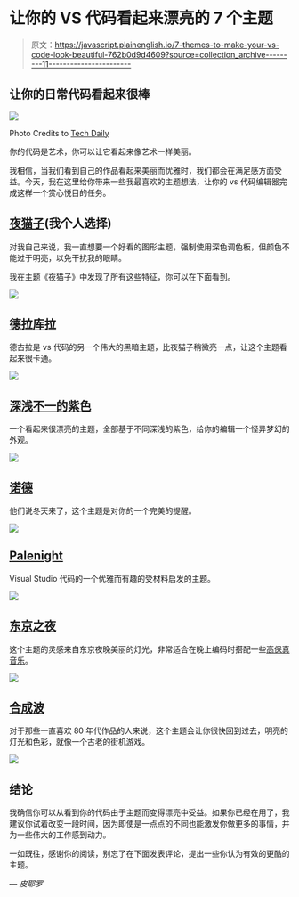 # 让你的 VS 代码看起来漂亮的 7 个主题

> 原文：<https://javascript.plainenglish.io/7-themes-to-make-your-vs-code-look-beautiful-762b0d9d4609?source=collection_archive---------11----------------------->

## 让你的日常代码看起来很棒

![](img/be2137353fc19948348cb539aa3abd4a.png)

Photo Credits to [Tech Daily](https://techdaily.ca/)

你的代码是艺术，你可以让它看起来像艺术一样美丽。

我相信，当我们看到自己的作品看起来美丽而优雅时，我们都会在满足感方面受益。今天，我在这里给你带来一些我最喜欢的主题想法，让你的 vs 代码编辑器完成这样一个赏心悦目的任务。

## [夜猫子](https://marketplace.visualstudio.com/items?itemName=sdras.night-owl)(我个人选择)

对我自己来说，我一直想要一个好看的图形主题，强制使用深色调色板，但颜色不能过于明亮，以免干扰我的眼睛。

我在主题《夜猫子》中发现了所有这些特征，你可以在下面看到。

![](img/d816e3e8e386c318c0db0c79b661314f.png)

## [德拉库拉](https://draculatheme.com/visual-studio-code/)

德古拉是 vs 代码的另一个伟大的黑暗主题，比夜猫子稍微亮一点，让这个主题看起来很卡通。

![](img/7342c7ff75b4b2a98579f65d916dcd6a.png)

## [深浅不一的紫色](https://marketplace.visualstudio.com/items?itemName=ahmadawais.shades-of-purple)

一个看起来很漂亮的主题，全部基于不同深浅的紫色，给你的编辑一个怪异梦幻的外观。

![](img/0a9c0648f422ceb0e1c68da43bc5c1f1.png)

## [诺德](https://vscodethemes.com/e/arcticicestudio.nord-visual-studio-code)

他们说冬天来了，这个主题是对你的一个完美的提醒。

![](img/682b1e351b1c8970e6de9b76581d6916.png)

## [Palenight](https://marketplace.visualstudio.com/items?itemName=whizkydee.material-palenight-theme)

Visual Studio 代码的一个优雅而有趣的受材料启发的主题。

![](img/357cf82d49b066f582c937f14a5224ba.png)

## [东京之夜](https://marketplace.visualstudio.com/items?itemName=enkia.tokyo-night)

这个主题的灵感来自东京夜晚美丽的灯光，非常适合在晚上编码时搭配一些[高保真音乐](https://medium.com/javascript-in-plain-english/how-the-right-music-can-boost-your-coding-productivity-2a651b1e8690)。

![](img/c23b4c713104e2cb8ce741eb00d0cd1b.png)

## [合成波](https://marketplace.visualstudio.com/items?itemName=RobbOwen.synthwave-vscode)

对于那些一直喜欢 80 年代作品的人来说，这个主题会让你很快回到过去，明亮的灯光和色彩，就像一个古老的街机游戏。

![](img/0539317ce6848685b6b016025108b802.png)

## 结论

我确信你可以从看到你的代码由于主题而变得漂亮中受益。如果你已经在用了，我建议你试着改变一段时间，因为即使是一点点的不同也能激发你做更多的事情，并为一些伟大的工作感到动力。

一如既往，感谢你的阅读，别忘了在下面发表评论，提出一些你认为有效的更酷的主题。

— *皮耶罗*